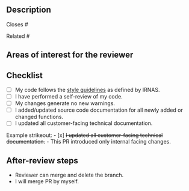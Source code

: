 ## Description

<!--- A summary of the changes that this PR introduces. Provide a relevant motivation and context about this PR or link an issue that provides it. -->

Closes #

Related #

## Areas of interest for the reviewer

<!--- Which parts of the code should the code reviewer check?  -->

## Checklist

<!--- Check items that you fulfilled, strikeout the ones that do not apply and write why  -->

- [ ] My code follows the [style guidelines] as defined by IRNAS.
- [ ] I have performed a self-review of my code.
- [ ] My changes generate no new warnings.
- [ ] I added/updated source code documentation for all newly added or changed
      functions.
- [ ] I updated all customer-facing technical documentation.

Example strikeout: - [x] ~~I updated all customer-facing technical documentation.~~ - This PR introduced only internal facing changes.

## After-review steps

<!--- Delete section or select one option -->

- Reviewer can merge and delete the branch.
- I will merge PR by myself.

[style guidelines]:
  https://github.com/IRNAS/irnas-guidelines-docs/blob/main/docs/developer_guidelines.md
